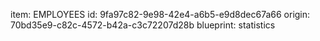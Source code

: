 item: EMPLOYEES
id: 9fa97c82-9e98-42e4-a6b5-e9d8dec67a66
origin: 70bd35e9-c82c-4572-b42a-c3c72207d28b
blueprint: statistics
